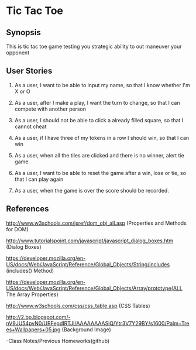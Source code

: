 # Tic Tac Toe


## Synopsis
This is tic tac toe game testing you strategic ability to out maneuver your opponent


## User Stories
1. As a user, I want to be able to input my name, so that I know whether I'm X or O

2. As a user, after I make a play, I want the turn to change, so that I can compete with another person

3. As a user, I should not be able to click a already filled square, so that I cannot cheat
 
4. As a user, if I have three of my tokens in a row I should win, so that I can win
 
6. As a user, when all the tiles are clicked and there is no winner, alert tie game
 
7. As a user, I want to be able to reset the game after a win, lose or tie, so that I can play again

8. As a user, when the game is over the score should be recorded.


## References

http://www.w3schools.com/jsref/dom_obj_all.asp (Properties and Methods for DOM)

http://www.tutorialspoint.com/javascript/javascript_dialog_boxes.htm (Dialog Boxes)

https://developer.mozilla.org/en-US/docs/Web/JavaScript/Reference/Global_Objects/String/includes (includes() Method)

https://developer.mozilla.org/en-US/docs/Web/JavaScript/Reference/Global_Objects/Array/prototype(ALL The Array Properties)

http://www.w3schools.com/css/css_table.asp (CSS Tables)

http://2.bp.blogspot.com/-nV9JU54pvN0/URFepdIRTJI/AAAAAAAASiQ/Ytr3V7Y29BY/s1600/Palm+Trees+Wallpapers+05.jpg (Background Image)


-Class Notes/Previous Homeworks(github)